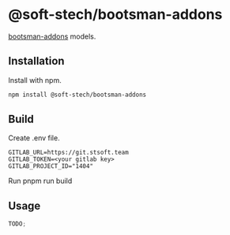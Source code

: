# @soft-stech/bootsman-addons

[bootsman-addons](https://bootsman.tech/) models.

## Installation

Install with npm.

```sh
npm install @soft-stech/bootsman-addons
```

## Build

Create .env file.

```
GITLAB_URL=https://git.stsoft.team
GITLAB_TOKEN=<your gitlab key>
GITLAB_PROJECT_ID="1404"
```

Run pnpm run build

## Usage

```js
TODO;
```
